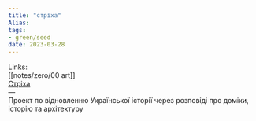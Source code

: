 ```yaml
---
title: "стріха"
Alias: 
tags:
- green/seed
date: 2023-03-28  
---
```

Links:  
[[notes/zero/00 art]]  
[Стріха](https://www.youtube.com/watch?v=P7SNkOcHWHM&list=PL7joDR5Xn9vfRseXxYSDWrs3nGW5ZsR5N)  
—  
Проект по відновленню Української історії через розповіді про доміки, історію та архітектуру
